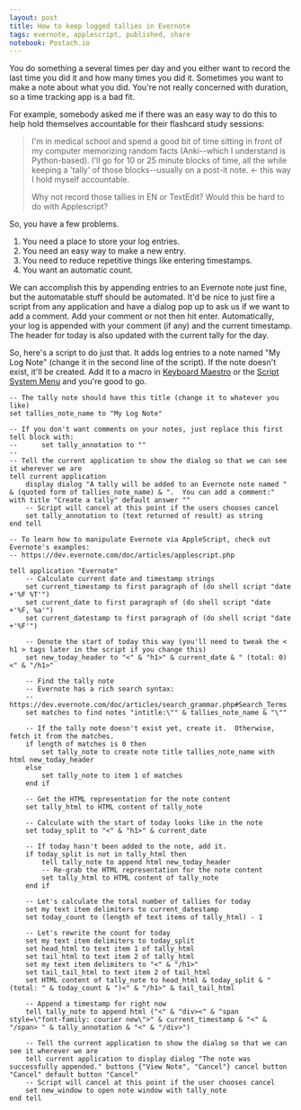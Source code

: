 ```yaml
---
layout: post
title: How to keep logged tallies in Evernote
tags: evernote, applescript, published, share
notebook: Postach.io
---
```


You do something a several times per day and you either want to record the last time you did it and how many times you did it.  Sometimes you want to make a note about what you did.  You're not really concerned with duration, so a time tracking app is a bad fit.

For example, somebody asked me if there was an easy way to do this to help hold themselves accountable for their flashcard study sessions:

> I'm in medical school and spend a good bit of time sitting in front of my computer memorizing random facts (Anki--which I understand is Python-based). I'll go for 10 or 25 minute blocks of time, all the while keeping a 'tally' of those blocks--usually on a post-it note. ← this way I hold myself accountable.
>
> Why not record those tallies in EN or TextEdit? Would this be hard to do with Applescript?

So, you have a few problems.

  1. You need a place to store your log entries.
  2. You need an easy way to make a new entry.
  3. You need to reduce repetitive things like entering timestamps.
  4. You want an automatic count.

We can accomplish this by appending entries to an Evernote note just fine, but the automatable stuff should be automated.  It'd be nice to just fire a script from any application and have a dialog pop up to ask us if we want to add a comment.  Add your comment or not then hit enter.  Automatically, your log is  appended with your comment (if any) and the current timestamp.  The header for today is also updated with the current tally for the day.

So, here's a script to do just that.  It adds log entries to a note named "My Log Note" (change it in the second line of the script).  If the note doesn't exist, it'll be created.  Add it to a macro in [Keyboard Maestro](http://www.keyboardmaestro.com/main/) or the [Script System Menu](http://vorpal.club/how-do-i-use-applescript#script-menu) and you're good to go.

```AppleScript
-- The tally note should have this title (change it to whatever you like)
set tallies_note_name to "My Log Note"

-- If you don't want comments on your notes, just replace this first tell block with:
--      set tally_annotation to ""
--
-- Tell the current application to show the dialog so that we can see it wherever we are
tell current application
    display dialog "A tally will be added to an Evernote note named " & (quoted form of tallies_note_name) & ".  You can add a comment:" with title "Create a tally" default answer ""
    -- Script will cancel at this point if the users chooses cancel
    set tally_annotation to (text returned of result) as string
end tell

-- To learn how to manipulate Evernote via AppleScript, check out Evernote's examples:
-- https://dev.evernote.com/doc/articles/applescript.php

tell application "Evernote"
    -- Calculate current date and timestamp strings
    set current_timestamp to first paragraph of (do shell script "date +'%F %T'")
    set current_date to first paragraph of (do shell script "date +'%F, %a'")
    set current_datestamp to first paragraph of (do shell script "date +'%F'")

    -- Denote the start of today this way (you'll need to tweak the < h1 > tags later in the script if you change this)
    set new_today_header to "<" & "h1>" & current_date & " (total: 0)<" & "/h1>"

    -- Find the tally note
    -- Evernote has a rich search syntax:
    -- https://dev.evernote.com/doc/articles/search_grammar.php#Search_Terms
    set matches to find notes "intitle:\"" & tallies_note_name & "\""

    -- If the tally note doesn't exist yet, create it.  Otherwise, fetch it from the matches.
    if length of matches is 0 then
        set tally_note to create note title tallies_note_name with html new_today_header
    else
        set tally_note to item 1 of matches
    end if

    -- Get the HTML representation for the note content
    set tally_html to HTML content of tally_note

    -- Calculate with the start of today looks like in the note
    set today_split to "<" & "h1>" & current_date

    -- If today hasn't been added to the note, add it.
    if today_split is not in tally_html then
        tell tally_note to append html new_today_header
        -- Re-grab the HTML representation for the note content
        set tally_html to HTML content of tally_note
    end if

    -- Let's calculate the total number of tallies for today
    set my text item delimiters to current_datestamp
    set today_count to (length of text items of tally_html) - 1

    -- Let's rewrite the count for today
    set my text item delimiters to today_split
    set head_html to text item 1 of tally_html
    set tail_html to text item 2 of tally_html
    set my text item delimiters to "<" & "/h1>"
    set tail_tail_html to text item 2 of tail_html
    set HTML content of tally_note to head_html & today_split & " (total: " & today_count & ")<" & "/h1>" & tail_tail_html

    -- Append a timestamp for right now
    tell tally_note to append html ("<" & "div><" & "span style=\"font-family: courier new\">" & current_timestamp & "<" & "/span> " & tally_annotation & "<" & "/div>")

    -- Tell the current application to show the dialog so that we can see it wherever we are
    tell current application to display dialog "The note was successfully appended." buttons {"View Note", "Cancel"} cancel button "Cancel" default button "Cancel"
    -- Script will cancel at this point if the user chooses cancel
    set new_window to open note window with tally_note
end tell
```
